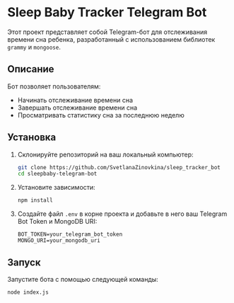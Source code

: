 # Sleep Baby Tracker Telegram Bot

Этот проект представляет собой Telegram-бот для отслеживания времени сна ребенка, разработанный с использованием библиотек `grammy` и `mongoose`.

## Описание

Бот позволяет пользователям:
- Начинать отслеживание времени сна
- Завершать отслеживание времени сна
- Просматривать статистику сна за последнюю неделю

## Установка

1. Склонируйте репозиторий на ваш локальный компьютер:

    ```bash
    git clone https://github.com/SvetlanaZinovkina/sleep_tracker_bot
    cd sleepbaby-telegram-bot
    ```

2. Установите зависимости:

    ```bash
    npm install
    ```

3. Создайте файл `.env` в корне проекта и добавьте в него ваш Telegram Bot Token и MongoDB URI:

    ```env
    BOT_TOKEN=your_telegram_bot_token
    MONGO_URI=your_mongodb_uri
    ```

## Запуск

Запустите бота с помощью следующей команды:

```bash
node index.js
